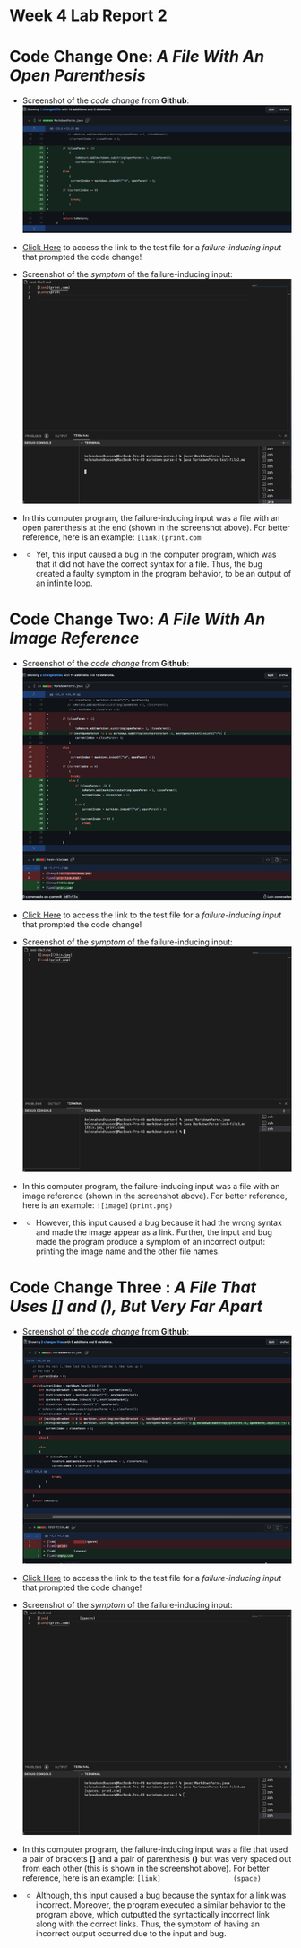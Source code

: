 # **Week 4 Lab Report 2**

# Code Change One: *A File With An Open Parenthesis*
- Screenshot of the *code change* from **Github**: 
![image](CodeChange1.png)

- [Click Here](https://github.com/hhundhausen/markdown-parse/commit/f0c2ad90724fe02d9e647ab3ade0b4b8b8c3160b) to access the link to the test file for a *failure-inducing input* that prompted the code change!

- Screenshot of the *symptom* of the failure-inducing input: 
![image](Fii_1.png)


- In this computer program, the failure-inducing input was a file with an open parenthesis at the end (shown in the screenshot above). For better reference, here is an example:  ```[link](print.com```
* * Yet, this input caused a bug in the computer program, which was that it did not have the correct syntax for a file. Thus, the bug created a faulty symptom in the program behavior, to be an output of an infinite loop.

# Code Change Two: *A File With An Image Reference* 
- Screenshot of the *code change* from **Github**: 
![image](CC2.png)

- [Click Here](https://github.com/hhundhausen/markdown-parse/commit/fc66a3fd7e838833d1364a7b26ea1be939d94948) to access the link to the test file for a *failure-inducing input* that prompted the code change!

- Screenshot of the *symptom* of the failure-inducing input: 
![image](Fii_2.png)


- In this computer program, the failure-inducing input was a file with an image reference (shown in the screenshot above). For better reference, here is an example: ```![image](print.png)```
* * However, this input caused a bug because it had the wrong syntax and made the image appear as a link. Further, the input and bug made the program produce a symptom of an incorrect output: printing the image name and the other file names.


# Code Change Three :  *A File That Uses [] and (), But Very Far Apart*
- Screenshot of the *code change* from **Github**: 
![image](CC3.png)

- [Click Here](https://github.com/hhundhausen/markdown-parse/commit/decb1c81008ef03d0367d92e36876aecb25f0efe) to access the link to the test file for a *failure-inducing input* that prompted the code change!

- Screenshot of the *symptom* of the failure-inducing input: 
![image](Fii_3.png)


- In this computer program, the failure-inducing input was a file that used a pair of brackets **[]** and a pair of parenthesis **()** but was very spaced out from each other (this is shown in the screenshot above). For better reference, here is an example: ```[link]                  (space)```
* * Although, this input caused a bug because the syntax for a link was incorrect. Moreover, the program executed a similar behavior to the program above, which outputted the syntactically incorrect link along with the correct links. Thus, the symptom of having an incorrect output occurred due to the input and bug. 